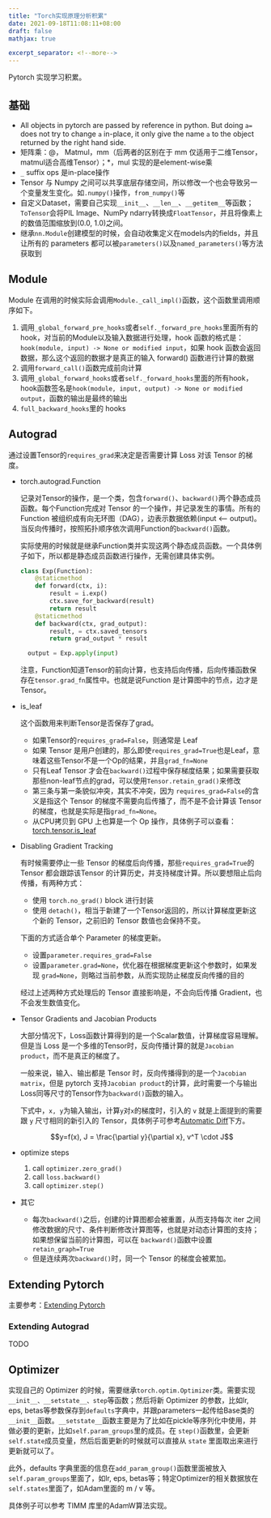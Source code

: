 ```yaml
---
title: "Torch实现原理分析积累"
date: 2021-09-18T11:08:11+08:00
draft: false
mathjax: true

excerpt_separator: <!--more-->
---
```

Pytorch 实现学习积累。<!--more-->

## 基础

* All objects in pytorch are passed by reference in python. But doing `a=` does not try to change `a` in-place, it only give the name `a` to the object returned by the right hand side.
* 矩阵乘：@， Matmul，mm（后两者的区别在于 mm 仅适用于二维Tensor，matmul适合高维Tensor）；*，mul 实现的是element-wise乘
* `_` suffix ops 是in-place操作
* Tensor 与 Numpy 之间可以共享底层存储空间，所以修改一个也会导致另一个变量发生变化。如`.numpy()`操作，`from_numpy()`等
* 自定义Dataset，需要自己实现`__init__`、`__len__`、`__getitem__`等函数；`ToTensor`会将PIL Image、NumPy ndarry转换成`FloatTensor`，并且将像素上的数值范围缩放到(0.0, 1.0)之间。
* 继承`nn.Module`创建模型的时候，会自动收集定义在models内的fields，并且让所有的 parameters 都可以被`parameters()`以及`named_parameters()`等方法获取到

## Module

Module 在调用的时候实际会调用`Module._call_impl()`函数，这个函数里调用顺序如下。

1. 调用`_global_forward_pre_hooks`或者`self._forward_pre_hooks`里面所有的hook，对当前的Module以及输入数据进行处理，hook 函数的格式是：`hook(module, input) -> None or modified input`，如果 hook 函数会返回数据，那么这个返回的数据才是真正的输入 forward() 函数进行计算的数据
2. 调用`forward_call()`函数完成前向计算
3. 调用`_global_forward_hooks`或者`self._forward_hooks`里面的所有hook，hook函数签名是`hook(module, input, output) -> None or modified output`，函数的输出是最终的输出
4. `full_backward_hooks`里的 hooks

## Autograd

通过设置Tensor的`requires_grad`来决定是否需要计算 Loss 对该 Tensor 的梯度。

* torch.autograd.Function

  记录对Tensor的操作，是一个类，包含`forward()`、`backward()`两个静态成员函数。每个Function完成对 Tensor 的一个操作，并记录发生的事情。所有的 Function 被组织成有向无环图（DAG），边表示数据依赖(input <-- output)。当反向传播时，按照拓扑顺序依次调用Function的`backward()`函数。

  实际使用的时候就是继承Function类并实现这两个静态成员函数。一个具体例子如下，所以都是静态成员函数进行操作，无需创建具体实例。

  ```python {linenos=table linenostart=0}
  class Exp(Function):
      @staticmethod
      def forward(ctx, i):
          result = i.exp()
          ctx.save_for_backward(result)
          return result
      @staticmethod
      def backward(ctx, grad_output):
          result, = ctx.saved_tensors
          return grad_output * result

    output = Exp.apply(input)
  ```

  注意，Function知道Tensor的前向计算，也支持后向传播，后向传播函数保存在`tensor.grad_fn`属性中。也就是说Function 是计算图中的节点，边才是 Tensor。

* is_leaf
  
  这个函数用来判断Tensor是否保存了grad。

  * 如果Tensor的`requires_grad=False`，则通常是 Leaf
  * 如果 Tensor 是用户创建的，那么即使`requires_grad=True`也是Leaf，意味着这些Tensor不是一个Op的结果，并且`grad_fn=None`
  * 只有Leaf Tensor 才会在`backward()`过程中保存梯度结果；如果需要获取那些non-leaf节点的grad，可以使用`Tensor.retain_grad()`来修改
  * 第三条与第一条貌似冲突，其实不冲突，因为 `requires_grad=False`的含义是指这个 Tensor 的梯度不需要向后传播了，而不是不会计算该 Tensor 的梯度，也就是实际是指`grad_fn=None`。
  * 从CPU拷贝到 GPU 上也算是一个 Op 操作，具体例子可以查看：[torch.tensor.is_leaf](https://pytorch.org/docs/stable/generated/torch.Tensor.is_leaf.html?highlight=is_leaf#torch.Tensor.is_leaf)

* Disabling Gradient Tracking

  有时候需要停止一些 Tensor 的梯度后向传播，那些`requires_grad=True`的 Tensor 都会跟踪该Tensor 的计算历史，并支持梯度计算。所以要想阻止后向传播，有两种方式：

  * 使用 `torch.no_grad()` block 进行封装
  * 使用 `detach()`，相当于新建了一个Tensor返回的，所以计算梯度更新这个新的 Tensor，之前旧的 Tensor 数值也会保持不变。

  下面的方式适合单个 Parameter 的梯度更新。

  * 设置`parameter.requires_grad=False`
  * 设置`parameter.grad=None`，优化器在根据梯度更新这个参数时，如果发现 `grad=None`，则略过当前参数，从而实现防止梯度反向传播的目的

  经过上述两种方式处理后的 Tensor 直接影响是，不会向后传播 Gradient，也不会发生数值变化。

* Tensor Gradients and Jacobian Products

  大部分情况下，Loss函数计算得到的是一个Scalar数值，计算梯度容易理解。但是当 Loss 是一个多维的Tensor时，反向传播计算的就是`Jacobian product`，而不是真正的梯度了。

  一般来说，输入、输出都是 Tensor 时，反向传播得到的是一个`Jacobian matrix`，但是 pytorch 支持`Jacobian product`的计算，此时需要一个与输出Loss同等尺寸的Tensor作为`backward()`函数的输入。

  下式中，`x, y`为输入输出，计算`y`对`x`的梯度时，引入的 `v` 就是上面提到的需要跟 `y` 尺寸相同的新引入的 Tensor，具体例子可参考[Automatic Diff](https://pytorch.org/tutorials/beginner/basics/autogradqs_tutorial.html)下方。

  $$y=f(x), J = \frac{\partial y}{\partial x}, v^T \cdot J$$

* optimize steps

  1. call `optimizer.zero_grad()`
  2. call `loss.backward()`
  3. call `optimizer.step()`

* 其它

  * 每次`backward()`之后，创建的计算图都会被重置，从而支持每次 iter 之间修改数据的尺寸、条件判断修改计算图等，也就是对动态计算图的支持；如果想保留当前的计算图，可以在 `backward()`函数中设置`retain_graph=True`
  * 但是连续两次`backward()`时，同一个 Tensor 的梯度会被累加。

## Extending Pytorch

主要参考：[Extending Pytorch](https://pytorch.org/docs/stable/notes/extending.html#extending-torch-autograd)

### Extending Autograd

TODO

## Optimizer

实现自己的 Optimizer 的时候，需要继承`torch.optim.Optimizer`类。需要实现`__init__、__setstate__、step`等函数；然后将新 Optimizer 的参数，比如lr, eps, betas等参数保存到`defaults`字典中，并跟parameters一起传给Base类的`__init__`函数。`__setstate__`函数主要是为了比如在pickle等序列化中使用，并做必要的更新，比如`self.param_groups`里的成员。在 `step()`函数里，会更新`self.state`成员变量，然后后面更新的时候就可以直接从 `state` 里面取出来进行更新就可以了。

此外，defaults 字典里面的信息在`add_param_group()`函数里面被放入`self.param_groups`里面了，如lr, eps, betas等；特定Optimizer的相关数据放在`self.states`里面了，如Adam里面的 m / v 等。

具体例子可以参考 TIMM 库里的AdamW算法实现。
